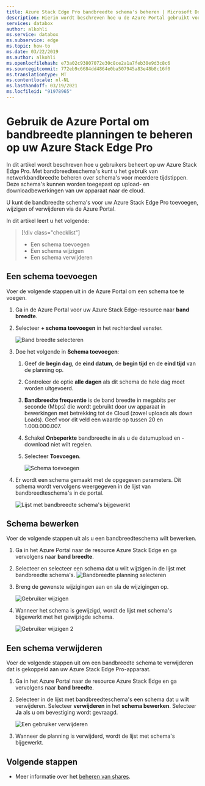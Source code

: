 ```yaml
---
title: Azure Stack Edge Pro bandbreedte schema's beheren | Microsoft Docs
description: Hierin wordt beschreven hoe u de Azure Portal gebruikt voor het beheren van bandbreedte schema's op uw Azure Stack Edge Pro.
services: databox
author: alkohli
ms.service: databox
ms.subservice: edge
ms.topic: how-to
ms.date: 03/22/2019
ms.author: alkohli
ms.openlocfilehash: e73a02c93807072e30c8ce2a1a7feb30e9d3c8c6
ms.sourcegitcommit: 772eb9c6684dd4864e0ba507945a83e48b8c16f0
ms.translationtype: MT
ms.contentlocale: nl-NL
ms.lasthandoff: 03/19/2021
ms.locfileid: "91978965"
---
```

# <a name="use-the-azure-portal-to-manage-bandwidth-schedules-on-your-azure-stack-edge-pro"></a>Gebruik de Azure Portal om bandbreedte planningen te beheren op uw Azure Stack Edge Pro  

In dit artikel wordt beschreven hoe u gebruikers beheert op uw Azure Stack Edge Pro. Met bandbreedteschema's kunt u het gebruik van netwerkbandbreedte beheren over schema's voor meerdere tijdstippen. Deze schema's kunnen worden toegepast op upload- en downloadbewerkingen van uw apparaat naar de cloud.

U kunt de bandbreedte schema's voor uw Azure Stack Edge Pro toevoegen, wijzigen of verwijderen via de Azure Portal.

In dit artikel leert u het volgende:

> [!div class="checklist"]
> * Een schema toevoegen
> * Een schema wijzigen
> * Een schema verwijderen


## <a name="add-a-schedule"></a>Een schema toevoegen

Voer de volgende stappen uit in de Azure Portal om een schema toe te voegen.

1. Ga in de Azure Portal voor uw Azure Stack Edge-resource naar **band breedte**.
2. Selecteer **+ schema toevoegen** in het rechterdeel venster.

    ![Band breedte selecteren](media/azure-stack-edge-manage-bandwidth-schedules/add-schedule-1.png)

3. Doe het volgende in **Schema toevoegen**: 

   1. Geef de **begin dag**, de **eind datum**, de **begin tijd** en de **eind tijd** van de planning op.
   2. Controleer de optie **alle dagen** als dit schema de hele dag moet worden uitgevoerd.
   3. **Bandbreedte frequentie** is de band breedte in megabits per seconde (Mbps) die wordt gebruikt door uw apparaat in bewerkingen met betrekking tot de Cloud (zowel uploads als down Loads). Geef voor dit veld een waarde op tussen 20 en 1.000.000.007.
   4. Schakel **Onbeperkte** bandbreedte in als u de datumupload en -download niet wilt regelen.
   5. Selecteer **Toevoegen**.

      ![Schema toevoegen](media/azure-stack-edge-manage-bandwidth-schedules/add-schedule-2.png)

3. Er wordt een schema gemaakt met de opgegeven parameters. Dit schema wordt vervolgens weergegeven in de lijst van bandbreedteschema's in de portal.

    ![Lijst met bandbreedte schema's bijgewerkt](media/azure-stack-edge-manage-bandwidth-schedules/add-schedule-3.png)

## <a name="edit-schedule"></a>Schema bewerken

Voer de volgende stappen uit als u een bandbreedteschema wilt bewerken.

1. Ga in het Azure Portal naar de resource Azure Stack Edge en ga vervolgens naar **band breedte**. 
2. Selecteer en selecteer een schema dat u wilt wijzigen in de lijst met bandbreedte schema's.
    ![Bandbreedte planning selecteren](media/azure-stack-edge-manage-bandwidth-schedules/modify-schedule-1.png)

3. Breng de gewenste wijzigingen aan en sla de wijzigingen op.

    ![Gebruiker wijzigen](media/azure-stack-edge-manage-bandwidth-schedules/modify-schedule-2.png)

4. Wanneer het schema is gewijzigd, wordt de lijst met schema's bijgewerkt met het gewijzigde schema.

    ![Gebruiker wijzigen 2](media/azure-stack-edge-manage-bandwidth-schedules/modify-schedule-3.png)


## <a name="delete-a-schedule"></a>Een schema verwijderen

Voer de volgende stappen uit om een bandbreedte schema te verwijderen dat is gekoppeld aan uw Azure Stack Edge Pro-apparaat.

1. Ga in het Azure Portal naar de resource Azure Stack Edge en ga vervolgens naar **band breedte**.  

2. Selecteer in de lijst met bandbreedteschema's een schema dat u wilt verwijderen. Selecteer **verwijderen** in het **schema bewerken**. Selecteer **Ja** als u om bevestiging wordt gevraagd.

   ![Een gebruiker verwijderen](media/azure-stack-edge-manage-bandwidth-schedules/delete-schedule-2.png)

3. Wanneer de planning is verwijderd, wordt de lijst met schema's bijgewerkt.


## <a name="next-steps"></a>Volgende stappen

- Meer informatie over het [beheren van shares](azure-stack-edge-manage-shares.md).
